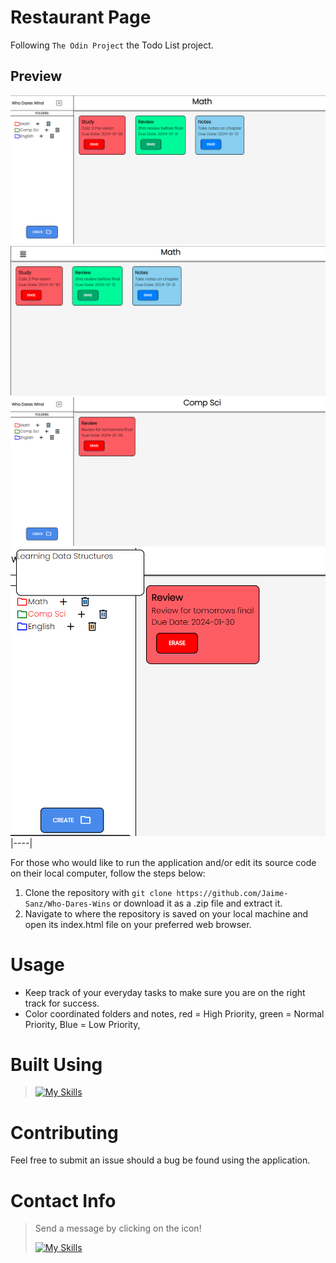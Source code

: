 # Restaurant Page
Following `The Odin Project` the Todo List project.
## Preview
 ![](assets/images/wdw-main.png)
 ![](assets/images/wdw-main-closed.png) 
 ![](assets/images/wdw-dif-folder.png) 
 ![](assets/images/wdw-description.png) 
|----|

For those who would like to run the application and/or edit its source code on their local computer, follow the steps below:

1. Clone the repository with `git clone https://github.com/Jaime-Sanz/Who-Dares-Wins` or download it as a .zip file and extract it.
2. Navigate to where the repository is saved on your local machine and open its index.html file on your preferred web browser.

# Usage
- Keep track of your everyday tasks to make sure you are on the right track for success.
- Color coordinated folders and notes, red = High Priority, green = Normal Priority, Blue = Low Priority,

# Built Using
> [![My Skills](https://skillicons.dev/icons?i=js,html,css,webpack,vscode,discord)](https://skillicons.dev)

# Contributing
Feel free to submit an issue should a bug be found using the application.

# Contact Info
> Send a message by clicking on the icon!
> 
> [![My Skills](https://skillicons.dev/icons?i=linkedin)](https://www.linkedin.com/in/jaime-sanchez-a95874245/)
